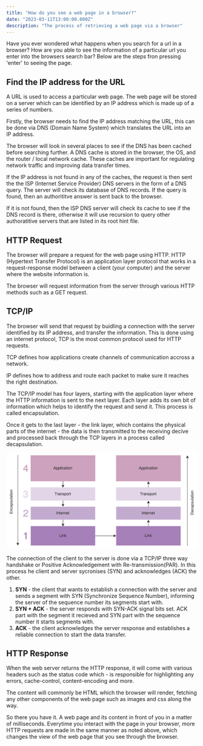 ```yaml
---
title: "How do you see a web page in a browser?"
date: "2023-03-11T13:00:00.000Z"
description: "The process of retrieving a web page via a browser"
---
```


Have you ever wondered what happens when you search for a url in a browser? How are you able to see the information of a particular url you enter into the browsers search bar? Below are the steps fron pressing 'enter' to seeing the page.

## Find the IP address for the URL

A URL is used to access a particular web page. The web page will be stored on a server which can be identified by an IP address which is made up of a series of numbers.

Firstly, the browser needs to find the IP address matching the URL, this can be done via DNS (Domain Name System) which translates the URL into an IP address.

The browser will look in several places to see if the DNS has been cached before searching further.
A DNS cache is stored in the browser, the OS, and the router / local network cache. These caches are important for regulating network traffic and improving data transfer times.

If the IP address is not found in any of the caches, the request is then sent the the ISP (Internet Service Provider) DNS servers in the form of a DNS query. The server will check its database of DNS records. If the query is found, then an authorititve answer is sent back to the browser.

If it is not found, then the ISP DNS server will check its cache to see if the DNS record is there, otherwise it will use recursion to query other authoratitive servers that are listed in its root hint file.

## HTTP Request

The browser will prepare a request for the web page using HTTP. HTTP (Hypertext Transfer Protocol) is an application layer protocol that works in a request-response model between a client (your computer) and the server where the website information is.

The browser will request information from the server through various HTTP methods such as a GET request.

## TCP/IP

The browser will send that request by buidling a connection with the server identified by its IP address, and transfer the information. This is done using an internet protocol, TCP is the most common protocol used for HTTP requests.

TCP defines how applications create channels of communication accross a network.

IP defines how to address and route each packet to make sure it reaches the right destination.

The TCP/IP model has four layers, starting with the application layer where the HTTP information is sent to the next layer. Each layer adds its own bit of information which helps to identify the request and send it. This process is called encapsulation.

Once it gets to the last layer - the link layer, which contains the physical parts of the internet - the data is then transmitted to the receiving decive and processed back through the TCP layers in a process called decapsulation.

![](tcp-ip.drawio.png)

The connection of the client to the server is done via a TCP/IP three way handshake or Positive Acknowledgement with Re-transmission(PAR). In this process he client and server sycronises (SYN) and acknowledges (ACK) the other.

1. **SYN** - the client that wants to establish a connection with the server and sends a segment with SYN (Synchronize Sequence Number), informing the server of the sequence number its segments start with.
2. **SYN + ACK** - the server responds with SYN-ACK signal bits set. ACK part with the segment it recieved and SYN part with the sequence number it starts segments with.
3. **ACK** - the client acknowledges the server response and establishes a reliable connection to start the data transfer.

## HTTP Response

When the web server returns the HTTP response, it will come with various headers such as the status code which - is responsible for highlighting any errors, cache-control, content-encoding and more.

The content will commonly be HTML which the browser will render, fetching any other components of the web page such as images and css along the way.

So there you have it. A web page and its content in front of you in a matter of milliseconds. Everytime you interact with the page in your browser, more HTTP requests are made in the same manner as noted above, which changes the view of the web page that you see through the browser.
